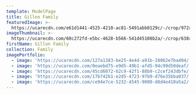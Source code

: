 ```yaml
---
template: ModelPage
title: Gillon Family
featuredImage: >-
  https://ucarecdn.com/e61d1441-4525-4210-ac81-5491abb0129c/-/crop/972x561/0,27/-/preview/
imageThumbnail: >-
  https://ucarecdn.com/60c272fd-e5bc-4628-b566-541d45108b2a/-/crop/638x648/176,0/-/preview/
firstName: Gillon Family
collection: Family
imagePortfolio:
  - image: 'https://ucarecdn.com/127a1383-be25-4e4d-a91b-28062e7ba404/'
  - image: 'https://ucarecdn.com/0eaebd75-e9d5-49b1-afd5-94c99d50deaf/'
  - image: 'https://ucarecdn.com/45cd6072-62c9-42f1-88b9-c2cef243dbfe/'
  - image: 'https://ucarecdn.com/17b742b1-e2d5-4723-97b9-d76e35bba037/'
  - image: 'https://ucarecdn.com/ce94e7ce-5232-4545-9000-d8d4e410a5a2/'
---
```


